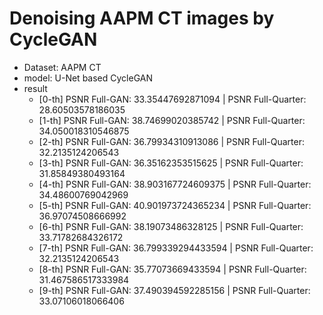 # Denoising AAPM CT images by CycleGAN
- Dataset: AAPM CT
- model: U-Net based CycleGAN
- result
    - [0-th] PSNR Full-GAN: 33.35447692871094 | PSNR Full-Quarter: 28.60503578186035
    - [1-th] PSNR Full-GAN: 38.74699020385742 | PSNR Full-Quarter: 34.050018310546875
    - [2-th] PSNR Full-GAN: 36.79934310913086 | PSNR Full-Quarter: 32.2135124206543
    - [3-th] PSNR Full-GAN: 36.35162353515625 | PSNR Full-Quarter: 31.85849380493164
    - [4-th] PSNR Full-GAN: 38.903167724609375 | PSNR Full-Quarter: 34.48600769042969
    - [5-th] PSNR Full-GAN: 40.901973724365234 | PSNR Full-Quarter: 36.97074508666992
    - [6-th] PSNR Full-GAN: 38.19073486328125 | PSNR Full-Quarter: 33.71782684326172
    - [7-th] PSNR Full-GAN: 36.799339294433594 | PSNR Full-Quarter: 32.2135124206543
    - [8-th] PSNR Full-GAN: 35.77073669433594 | PSNR Full-Quarter: 31.467586517333984
    - [9-th] PSNR Full-GAN: 37.490394592285156 | PSNR Full-Quarter: 33.07106018066406